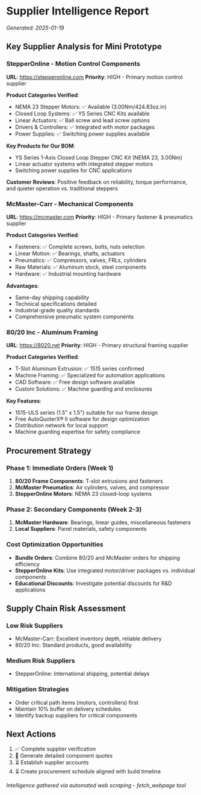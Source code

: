 # Supplier Intelligence Report
*Generated: 2025-01-19*

## Key Supplier Analysis for Mini Prototype

### StepperOnline - Motion Control Components
**URL**: https://stepperonline.com
**Priority**: HIGH - Primary motion control supplier

**Product Categories Verified**:
- NEMA 23 Stepper Motors: ✅ Available (3.00Nm/424.83oz.in)
- Closed Loop Systems: ✅ YS Series CNC Kits available
- Linear Actuators: ✅ Ball screw and lead screw options
- Drivers & Controllers: ✅ Integrated with motor packages
- Power Supplies: ✅ Switching power supplies available

**Key Products for Our BOM**:
- YS Series 1-Axis Closed Loop Stepper CNC Kit (NEMA 23, 3.00Nm)
- Linear actuator systems with integrated stepper motors
- Switching power supplies for CNC applications

**Customer Reviews**: Positive feedback on reliability, torque performance, and quieter operation vs. traditional steppers

### McMaster-Carr - Mechanical Components
**URL**: https://mcmaster.com
**Priority**: HIGH - Primary fastener & pneumatics supplier

**Product Categories Verified**:
- Fasteners: ✅ Complete screws, bolts, nuts selection
- Linear Motion: ✅ Bearings, shafts, actuators
- Pneumatics: ✅ Compressors, valves, FRLs, cylinders
- Raw Materials: ✅ Aluminum stock, steel components
- Hardware: ✅ Industrial mounting hardware

**Advantages**:
- Same-day shipping capability
- Technical specifications detailed
- Industrial-grade quality standards
- Comprehensive pneumatic system components

### 80/20 Inc - Aluminum Framing
**URL**: https://8020.net
**Priority**: HIGH - Primary structural framing supplier

**Product Categories Verified**:
- T-Slot Aluminum Extrusion: ✅ 1515 series confirmed
- Machine Framing: ✅ Specialized for automation applications
- CAD Software: ✅ Free design software available
- Custom Solutions: ✅ Machine guarding and enclosures

**Key Features**:
- 1515-ULS series (1.5" x 1.5") suitable for our frame design
- Free AutoQuoterX® II software for design optimization
- Distribution network for local support
- Machine guarding expertise for safety compliance

## Procurement Strategy

### Phase 1: Immediate Orders (Week 1)
1. **80/20 Frame Components**: T-slot extrusions and fasteners
2. **McMaster Pneumatics**: Air cylinders, valves, and compressor
3. **StepperOnline Motors**: NEMA 23 closed-loop systems

### Phase 2: Secondary Components (Week 2-3)
1. **McMaster Hardware**: Bearings, linear guides, miscellaneous fasteners
2. **Local Suppliers**: Panel materials, safety components

### Cost Optimization Opportunities
- **Bundle Orders**: Combine 80/20 and McMaster orders for shipping efficiency
- **StepperOnline Kits**: Use integrated motor/driver packages vs. individual components
- **Educational Discounts**: Investigate potential discounts for R&D applications

## Supply Chain Risk Assessment

### Low Risk Suppliers
- McMaster-Carr: Excellent inventory depth, reliable delivery
- 80/20 Inc: Standard products, good availability

### Medium Risk Suppliers  
- StepperOnline: International shipping, potential delays

### Mitigation Strategies
- Order critical path items (motors, controllers) first
- Maintain 10% buffer on delivery schedules
- Identify backup suppliers for critical components

## Next Actions
1. ✅ Complete supplier verification
2. 🔄 Generate detailed component quotes
3. ⏳ Establish supplier accounts
4. ⏳ Create procurement schedule aligned with build timeline

*Intelligence gathered via automated web scraping - fetch_webpage tool*